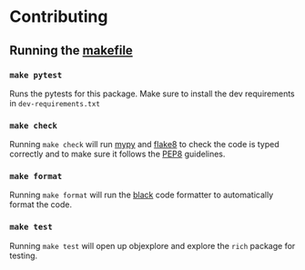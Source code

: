 # Contributing

## Running the [makefile](https://github.com/kylepollina/objexplore/blob/main/Makefile)

### `make pytest`
Runs the pytests for this package. Make sure to install the dev requirements in `dev-requirements.txt`

### `make check`
Running `make check` will run [mypy](http://mypy-lang.org/) and [flake8](https://flake8.pycqa.org/en/latest/) to check the code is typed correctly and to make sure it follows the [PEP8](https://www.python.org/dev/peps/pep-0008/) guidelines.

### `make format`
Running `make format` will run the [black](https://pypi.org/project/black/) code formatter to automatically format the code.

### `make test`
Running `make test` will open up objexplore and explore the `rich` package for testing.

